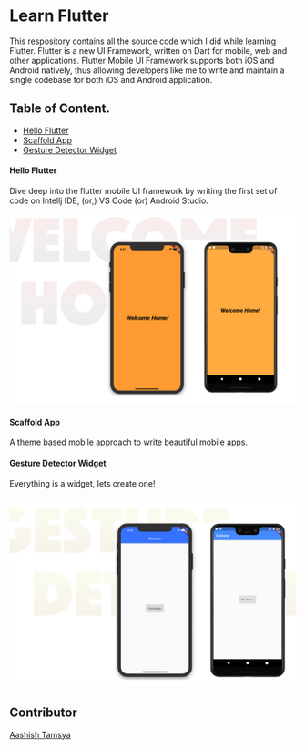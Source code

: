 # Learn Flutter

This respository contains all the source code which I did while learning Flutter. Flutter is a new UI Framework, written on Dart for mobile, web and other applications. Flutter Mobile UI Framework supports both iOS and Android natively, thus allowing developers like me to write and maintain a single codebase for both iOS and Android application.

## Table of Content.

 - [Hello Flutter](#hello-flutter)
 - [Scaffold App](#scaffold-app)
 - [Gesture Detector Widget](#gesture-detector-widget)
 
 
#### Hello Flutter

Dive deep into the flutter mobile UI framework by writing the first set of code on Intellj IDE, (or,) VS Code (or) Android Studio.

![Hello Flutter](/resources/welcome_home.png "Hello Flutter")

#### Scaffold App

A theme based mobile approach to write beautiful mobile apps.


#### Gesture Detector Widget

Everything is a widget, lets create one!

![Gesture Detector ](/resources/gesture_detector.png "Gesture Detector ")

## Contributor 

[Aashish Tamsya](https://www.aashishtamsya.com) 